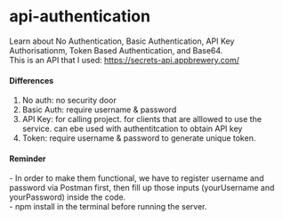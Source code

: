 # api-authentication
Learn about No Authentication, Basic Authentication, API Key Authorisationm, Token Based Authentication, and Base64. <br>
This is an API that I used: https://secrets-api.appbrewery.com/
<h4>Differences</h4>
<ol>
<li>No auth: no security door</li>
<li>Basic Auth: require username & password</li>
<li>API Key: for calling project. for clients that are alllowed to use the service. can ebe used with authentitcation to obtain API key</li>
<li>Token: require username & password to generate unique token.</li>
</ol>
<h4>Reminder</h4>
- In order to make them functional, we have to register username and password via Postman first, then fill up those inputs (yourUsername and yourPassword) inside the code.<br>
- npm install in the terminal before running the server.
